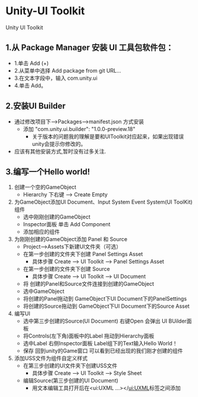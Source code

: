 # Unity-UI Toolkit
Unity UI Toolkit
## 1.从 Package Manager 安装 UI 工具包软件包：
  - 1.单击 Add (+) 
  - 2.从菜单中选择 Add package from git URL… 
  - 3.在文本字段中，输入 com.unity.ui 
  - 4.单击 Add。
## 2.安装UI Builder
   - 通过修改项目下-->Packages-->manifest.json 方式安装
      - 添加 "com.unity.ui.builder": "1.0.0-preview.18"
         - 关于版本的问题我的理解是要和UIToolkit对应起来，如果出现错误unity会提示你修改的。
   - 应该有其他安装方式,暂时没有过多关注.
## 3.编写一个Hello world!
   1. 创建一个空的GameObject
      - Hierarchy 下右键 --> Create Empty
   2. 为GameObject添加UI Document、Input System Event System(UI ToolKit)组件
      - 选中刚刚创建的GameObject 
      - Inspector面板 单击 Add Component
      - 添加相应的组件
   3. 为刚刚创建的GameObject添加 Panel 和 Source
       - Project-->Assets下新建UI文件夹（可选）
       - 在第一步创建的文件夹下创建 Panel Settings Asset
            - 具体步骤 Create --> UI Toolkit --> Panel Settings Asset
       - 在第一步创建的文件夹下创建 Source
            - 具体步骤 Create --> UI Toolkit --> UI Document
       - 将 创建的Panel和Source文件连接到创建的GameObject
        - 选中GameObject
        - 将创建的Panel拖动到 GameObject下UI Document下的PanelSettings
        - 将创建的Source拖动到 GameObject下UI Document下的Source Asset
   4. 编写UI
      - 选中第三步创建的Source(UI Document) 右键Open 会弹出 UI BUilder面板
      - 将Controls(左下角)面板中的Label 拖动到Hierarchy面板
      - 选中Label 右侧Inspector面板 Label组下的Text输入Hello World！
      - 保存 回到unity的Game窗口 可以看到已经出现的我们刚才创建的组件
   5. 添加USS文件为组件自定义样式
      - 在第三步创建的UI文件夹下创建USS文件
        - 具体步骤 Create --> UI Toolkit --> Style Sheet
      - 编辑Source(第三步创建的UI Document)
        - 用文本编辑工具打开后在<ui:UXML ...></<ui:UXML>标签之间添加 <Style src="MyUI.uss" /> MyUI.uss为刚刚第一步创建的文件
      - 像写css一样写一个样式
        - 第一步创建的文件下添加
          ```css
            .MyUI{
              color: red;
            }
          ``` 
       - 将刚刚创建的样式添加到Source
        参考第四步的 编写UI 找到Style Class List输入刚才书写的MyUI 单击Add Style Class to List
       - 保存 回到unity的Game窗口 可以看到已我们刚才创建的组件 文字已经变成红色了
  ## 4.一些与CSS不太相同的样式属性
    ```
      文字居中 -unity-text-align: upper-center;
      文字加粗 -unity-font-style: bold;
    ```
